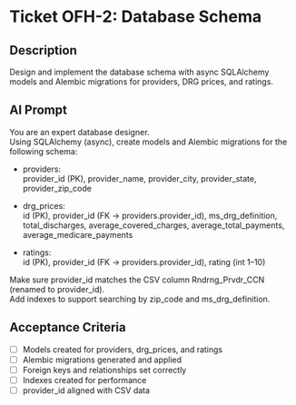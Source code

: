 # Ticket OFH-2: Database Schema

## Description
Design and implement the database schema with async SQLAlchemy models and Alembic migrations for providers, DRG prices, and ratings.

## AI Prompt
You are an expert database designer.  
Using SQLAlchemy (async), create models and Alembic migrations for the following schema:

- providers:  
  provider_id (PK), provider_name, provider_city, provider_state, provider_zip_code  

- drg_prices:  
  id (PK), provider_id (FK -> providers.provider_id), ms_drg_definition,  
  total_discharges, average_covered_charges, average_total_payments, average_medicare_payments  

- ratings:  
  id (PK), provider_id (FK -> providers.provider_id), rating (int 1–10)  

Make sure provider_id matches the CSV column Rndrng_Prvdr_CCN (renamed to provider_id).  
Add indexes to support searching by zip_code and ms_drg_definition.  

## Acceptance Criteria
- [ ] Models created for providers, drg_prices, and ratings  
- [ ] Alembic migrations generated and applied  
- [ ] Foreign keys and relationships set correctly  
- [ ] Indexes created for performance  
- [ ] provider_id aligned with CSV data  
